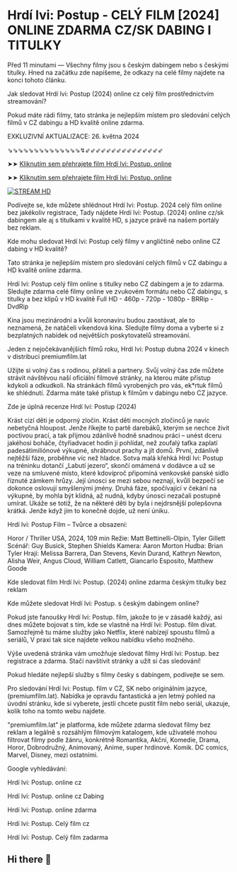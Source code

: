 # Hrdí lvi: Postup - CELÝ FILM [2024] ONLINE ZDARMA CZ/SK DABING I TITULKY

Před 11 minutami — Všechny filmy jsou s českým dabingem nebo s českými titulky. Hned na začátku zde napíšeme, že odkazy na celé filmy najdete na konci tohoto článku.

Jak sledovat Hrdí lvi: Postup (2024) online cz celý film prostřednictvím streamování?

Pokud máte rádi filmy, tato stránka je nejlepším místem pro sledování celých filmů v CZ dabingu a HD kvalitě online zdarma.

EXKLUZIVNÍ AKTUALIZACE: 26. května 2024

⇘⇘⇘⇘⇘⇘⇘⇘⇘⇘⇘⇘⇘⇘↯⇙⇙⇙⇙⇙⇙⇙⇙⇙⇙⇙⇙⇙⇙⇙

➤➤ [Kliknutím sem přehrajete film Hrdí lvi: Postup. online](https://premiumfilm.lat/cs/movie/1293370/hrdi-lvi-postup)

➤➤ [Kliknutím sem přehrajete film Hrdí lvi: Postup. online](https://premiumfilm.lat/cs/movie/1293370/hrdi-lvi-postup)


[![STREAM HD](https://i.imgur.com/7W2PGBl.gif)](https://premiumfilm.lat/cs/movie/1293370/hrdi-lvi-postup)


Podívejte se, kde můžete shlédnout Hrdí lvi: Postup. 2024 celý film online bez jakékoliv registrace, Tady nájdete Hrdí lvi: Postup. (2024) online cz/sk dabingem ale aj s titulkami v kvalitě HD, s jazyce právě na našem portály bez reklam.

Kde mohu sledovat Hrdí lvi: Postup celý filmy v angličtině nebo online CZ dabing v HD kvalitě?

Tato stránka je nejlepším místem pro sledování celých filmů v CZ dabingu a HD kvalitě online zdarma.

Hrdí lvi: Postup celý film online s titulky nebo CZ dabingem a je to zdarma. Sledujte zdarma celé filmy online ve zvukovém formátu nebo CZ dabingu, s titulky a bez klipů v HD kvalitě Full HD - 460p - 720p - 1080p - BRRip - DvdRip

Kina jsou mezinárodní a kvůli koronaviru budou zaostávat, ale to neznamená, že natáčeli víkendová kina. Sledujte filmy doma a vyberte si z bezplatných nabídek od největších poskytovatelů streamování.

Jeden z nejočekávanějších filmů roku, Hrdí lvi: Postup dubna 2024 v kinech v distribuci premiumfilm.lat

Užijte si volný čas s rodinou, přáteli a partnery. Svůj volný čas zde můžete strávit návštěvou naší oficiální filmové stránky, na kterou máte přístup kdykoli a odkudkoli. Na stránkách filmů vyrobených pro vás, ek*rtuk filmů ke shlédnutí. Zdarma máte také přístup k filmům v dabingu nebo CZ jazyce.

Zde je úplná recenze Hrdí lvi: Postup (2024)

Krást cizí děti je odporný zločin. Krást děti mocných zločinců je navíc nebetyčná hloupost. Jenže říkejte to partě darebáků, kterým se nechce živit poctivou prací, a tak přijmou zdánlivě hodně snadnou práci – unést dceru jakéhosi boháče, čtyřiadvacet hodin ji pohlídat, než zoufalý taťka zaplatí padesátimiliónové výkupné, shrábnout prachy a jít domů. První, zdánlivě nejtěžší fáze, proběhne víc než hladce. Sotva malá křehká Hrdí lvi: Postup na tréninku dotančí „Labutí jezero“, skončí omámená v dodávce a už se veze na smluvené místo, které kdovíproč připomíná venkovské panské sídlo říznuté zámkem hrůzy. Její únosci se mezi sebou neznají, kvůli bezpečí se dokonce oslovují smyšlenými jmény. Druhá fáze, spočívající v čekání na výkupné, by mohla být klidná, až nudná, kdyby únosci nezačali postupně umírat. Ukáže se totiž, že na některé děti by byla i nejdrsnější polepšovna krátká. Jenže když jim to konečně dojde, už není úniku.

Hrdí lvi: Postup Film – Tvůrce a obsazení:

Horor / Thriller
USA, 2024, 109 min
Režie: Matt Bettinelli-Olpin, Tyler Gillett
Scénář: Guy Busick, Stephen Shields
Kamera: Aaron Morton
Hudba: Brian Tyler
Hrají: Melissa Barrera, Dan Stevens, Kevin Durand, Kathryn Newton, Alisha Weir, Angus Cloud, William Catlett, Giancarlo Esposito, Matthew Goode

Kde sledovat film Hrdí lvi: Postup. (2024) online zdarma českým titulky bez reklam

Kde můžete sledovat Hrdí lvi: Postup. s českým dabingem online?

Pokud jste fanoušky Hrdí lvi: Postup. film, jakože to je v zásadě každý, asi dnes můžete bojovat s tím, kde se vlastně na Hrdí lvi: Postup. film dívat. Samozřejmě tu máme služby jako Netflix, které nabízejí spoustu filmů a seriálů, V praxi tak sice najdete velkou nabídku všeho možného.

Výše uvedená stránka vám umožňuje sledovat filmy Hrdí lvi: Postup. bez registrace a zdarma. Stačí navštívit stránky a užít si čas sledování!

Pokud hledáte nejlepší služby s filmy česky s dabingem, podívejte se sem.

Pro sledování Hrdí lvi: Postup. film v CZ, SK nebo originálním jazyce, (premiumfilm.lat). Nabídka je opravdu fantastická a jen letmý pohled na úvodní stránku, kde si vyberete, jestli chcete pustit film nebo seriál, ukazuje, kolik toho na tomto webu najdete.

"premiumfilm.lat" je platforma, kde můžete zdarma sledovat filmy bez reklam a legálně s rozsáhlým filmovým katalogem, kde uživatelé mohou filtrovat filmy podle žánru, konkrétně Romantika, Akční, Komedie, Drama, Horor, Dobrodružný, Animovaný, Anime, super hrdinové. Komik. DC comics, Marvel, Disney, mezi ostatními.

Google vyhledávání:

Hrdí lvi: Postup. online cz

Hrdí lvi: Postup. online cz Dabing

Hrdí lvi: Postup. online zdarma

Hrdí lvi: Postup. Celý film cz

Hrdí lvi: Postup. Celý film zadarma

## Hi there 👋

<!--

**Here are some ideas to get you started:**

🙋‍♀️ A short introduction - what is your organization all about?
🌈 Contribution guidelines - how can the community get involved?
👩‍💻 Useful resources - where can the community find your docs? Is there anything else the community should know?
🍿 Fun facts - what does your team eat for breakfast?
🧙 Remember, you can do mighty things with the power of [Markdown](https://docs.github.com/github/writing-on-github/getting-started-with-writing-and-formatting-on-github/basic-writing-and-formatting-syntax)
-->
